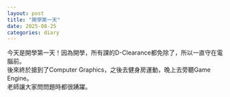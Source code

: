 ```yaml
---
layout: post
title: "開學第一天"
date: 2025-08-25
categories: diary
---
```

今天是開學第一天！因為開學，所有課的D-Clearance都免除了，所以一直守在電腦前。  
後來終於搶到了Computer Graphics，之後去健身房運動，晚上去旁聽Game Engine。  
老師讓大家問問題時都很踴躍。
